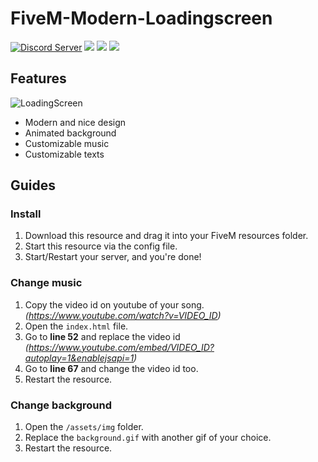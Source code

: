 # FiveM-Modern-Loadingscreen 
<a href="https://discord.com/invite/eVCWjm38cG"><img src="https://img.shields.io/discord/803708765265985587?color=5865F2&label=Discord&logo=discord&logoColor=white" alt="Discord Server"></a>
<a href="https://github.com/IanToujou/FiveM-Modern-Loadingscreen/releases/tag/v1.0.0"><img src="https://img.shields.io/github/license/IanToujou/FiveM-Modern-Loadingscreen?label=License"></a>
<a href="https://github.com/IanToujou/FiveM-Modern-Loadingscreen/releases/tag/v1.0.0"><img src="https://img.shields.io/github/downloads/IanToujou/FiveM-Modern-Loadingscreen/total?color=valid&label=Downloads"></a>
<a href="https://github.com/IanToujou/FiveM-Modern-Loadingscreen/releases/tag/v1.0.0"><img src="https://img.shields.io/github/v/release/IanToujou/FiveM-Modern-Loadingscreen?label=Release"></a>

## Features

![LoadingScreen](https://user-images.githubusercontent.com/44029196/99193119-2e852000-2777-11eb-8e10-f519f34e5742.gif)

* Modern and nice design
* Animated background
* Customizable music
* Customizable texts

## Guides
### Install

1. Download this resource and drag it into your FiveM resources folder.
2. Start this resource via the config file.
3. Start/Restart your server, and you're done!

### Change music

1. Copy the video id on youtube of your song. *(https://www.youtube.com/watch?v=VIDEO_ID)*
2. Open the `index.html` file.
3. Go to **line 52** and replace the video id *(https://www.youtube.com/embed/VIDEO_ID?autoplay=1&enablejsapi=1)*
4. Go to **line 67** and change the video id too.
5. Restart the resource.

### Change background

1. Open the `/assets/img` folder.
2. Replace the `background.gif` with another gif of your choice.
3. Restart the resource.
